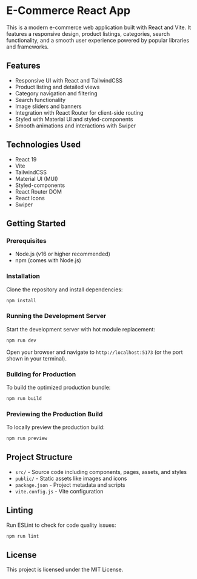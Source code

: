 # E-Commerce React App

This is a modern e-commerce web application built with React and Vite. It features a responsive design, product listings, categories, search functionality, and a smooth user experience powered by popular libraries and frameworks.

## Features

- Responsive UI with React and TailwindCSS
- Product listing and detailed views
- Category navigation and filtering
- Search functionality
- Image sliders and banners
- Integration with React Router for client-side routing
- Styled with Material UI and styled-components
- Smooth animations and interactions with Swiper

## Technologies Used

- React 19
- Vite
- TailwindCSS
- Material UI (MUI)
- Styled-components
- React Router DOM
- React Icons
- Swiper

## Getting Started

### Prerequisites

- Node.js (v16 or higher recommended)
- npm (comes with Node.js)

### Installation

Clone the repository and install dependencies:

```bash
npm install
```

### Running the Development Server

Start the development server with hot module replacement:

```bash
npm run dev
```

Open your browser and navigate to `http://localhost:5173` (or the port shown in your terminal).

### Building for Production

To build the optimized production bundle:

```bash
npm run build
```

### Previewing the Production Build

To locally preview the production build:

```bash
npm run preview
```

## Project Structure

- `src/` - Source code including components, pages, assets, and styles
- `public/` - Static assets like images and icons
- `package.json` - Project metadata and scripts
- `vite.config.js` - Vite configuration

## Linting

Run ESLint to check for code quality issues:

```bash
npm run lint
```

## License

This project is licensed under the MIT License.
    